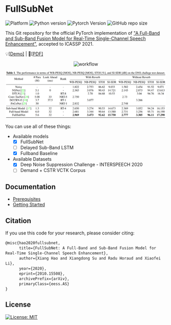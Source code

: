 # FullSubNet

![Platform](https://img.shields.io/badge/Platform-macos%20%7C%20linux-lightgrey)
![Python version](https://img.shields.io/badge/Python-%3E%3D3.8.0-orange)
![Pytorch Version](https://img.shields.io/badge/PyTorch-%3E%3D1.7-brightgreen)
![GitHub repo size](https://img.shields.io/github/repo-size/haoxiangsnr/FullSubNet)

This Git repository for the official PyTorch implementation of ["A Full-Band and Sub-Band Fusion Model for Real-Time Single-Channel Speech Enhancement"](https://arxiv.org/abs/2010.15508), accepted to ICASSP
2021.

:bulb:[[Demo\]](https://www.haoxiangsnr.com/demo/fullsubnet/) | :page_facing_up:[[PDF\]](https://arxiv.org/abs/2010.15508)

<p align="center">
  <img width="460" src="docs/workflow.png" alt="workflow">
</p>

![fullsubnet_result](docs/fullsubnet-result.png)

You can use all of these things:

- Available models
    - [x] FullSubNet
    - [ ] Delayed Sub-Band LSTM
    - [x] Fullband Baseline
- Available Datasets
    - [x] Deep Noise Suppression Challenge - INTERSPEECH 2020
    - [ ] Demand + CSTR VCTK Corpus

## Documentation

- [Prerequisites](docs/prerequisites.md)
- [Getting Started](docs/getting_started.md)

## Citation

If you use this code for your research, please consider citing:

```text
@misc{hao2020fullsubnet,
      title={FullSubNet: A Full-Band and Sub-Band Fusion Model for Real-Time Single-Channel Speech Enhancement}, 
      author={Xiang Hao and Xiangdong Su and Radu Horaud and Xiaofei Li},
      year={2020},
      eprint={2010.15508},
      archivePrefix={arXiv},
      primaryClass={eess.AS}
}
```

## License

[![License: MIT](https://img.shields.io/badge/License-MIT-yellow.svg)](https://github.com/haoxiangsnr/FullSubNet/blob/main/LICENSE)

